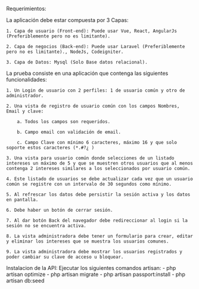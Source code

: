 Requerimientos:

La aplicación debe estar compuesta por 3 Capas:

    1. Capa de usuario (Front-end): Puede usar Vue, React, AngularJs (Preferiblemente pero no es limitante).

    2. Capa de negocios (Back-end): Puede usar Laravel (Preferiblemente pero no es limitante)., NodeJs, Codeigniter.

    3. Capa de Datos: Mysql (Solo Base datos relacional).

La prueba consiste en una aplicación que contenga las siguientes funcionalidades:

    1. Un Login de usuario con 2 perfiles: 1 de usuario común y otro de administrador.

    2. Una vista de registro de usuario común con los campos Nombres, Email y clave:

        a. Todos los campos son requeridos.

        b. Campo email con validación de email.

        c. Campo Clave con mínimo 6 caracteres, máximo 16 y que solo soporte estos caracteres (*.#?¿ )

    3. Una vista para usuario común donde selecciones de un listado intereses un máximo de 5 y que se muestren otros usuarios que al menos contenga 2 intereses similares a los seleccionados por usuario común.

    4. Este listado de usuarios se debe actualizar cada vez que un usuario común se registre con un intervalo de 30 segundos como mínimo.

    5. Al refrescar los datos debe persistir la sesión activa y los datos en pantalla.

    6. Debe haber un botón de cerrar sesión.

    7. Al dar botón Back del navegador debe redireccionar al login si la sesión no se encuentra activa.

    8. La vista administradora debe tener un formulario para crear, editar y eliminar los intereses que se muestra los usuarios comunes.

    9. La vista administradora debe mostrar los usuarios registrados y poder cambiar su clave de acceso u bloquear.


Instalacion de la API:
    Ejecutar los siguientes comandos artisan:
    - php artisan optimize
    - php artisan migrate
    - php artisan passport:install
    - php artisan db:seed